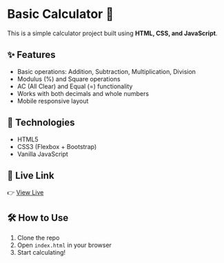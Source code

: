 # Basic Calculator 🧮

This is a simple calculator project built using **HTML, CSS, and JavaScript**.

## ✨ Features
- Basic operations: Addition, Subtraction, Multiplication, Division
- Modulus (%) and Square operations
- AC (All Clear) and Equal (=) functionality
- Works with both decimals and whole numbers
- Mobile responsive layout

## 🔧 Technologies
- HTML5
- CSS3 (Flexbox + Bootstrap)
- Vanilla JavaScript

## 🚀 Live Link
👉 [View Live](https://basic-calculator-minorproject.netlify.app/)


## 🛠️ How to Use
1. Clone the repo  
2. Open `index.html` in your browser  
3. Start calculating!


